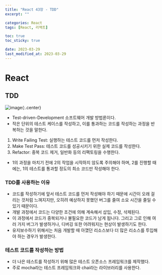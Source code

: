 ```yaml
---
title: "React 43장 - TDD"
excerpt: ""

categories: React
tags: [React, 리액트]

toc: true
toc_sticky: true

date: 2023-03-29
last_modified_at: 2023-03-29
---
```


# React

## TDD

![image](https://user-images.githubusercontent.com/118104644/228403885-13fd35d4-9c90-4e89-8c1a-80b606db6a40.png){:.center}

- Test-driven-Development 소프트웨어 개발 방법론이다.
- 작은 단위의 테스트 케이스를 작성하고, 이를 통과하는 코드를 작성하는 과정을 반복하는 것을 말한다.

1. Write Failing Test: 실행하는 테스트 코드를 먼저 작성한다.
2. Make Test Pass: 테스트 코드를 성공시키기 위한 실제 코드를 작성한다.
3. Refactor: 중복 코드 제거, 일반화 등의 리팩토링을 수행한다.

- 1의 과정을 마치기 전에 2의 작업을 시작하지 않도록 주의해야 하며, 2를 진행할 때에는, 1의 테스트를 통과할 정도의 최소 코드만 작성해야 한다.

### TDD를 사용하는 이유

- 코드를 작성하기에 앞서 테스트 코드를 먼저 작성해야 하기 때문에 시간이 오래 걸리는 것처럼 느껴지지만, 오히려 예상하지 못했던 버그를 줄여 소요 시간을 줄일 수 있기 때문이다.
- 개발 과정에서 코드는 다양한 조건에 의해 계속해서 삽입, 수정, 삭제된다.
- 이 과정에서 코드가 중복되거나 불필요한 코드가 남게 됩니다. 그리고 그로 인해 여러 가지 버그가 발생하거나, 디버깅 또한 어려워지는 현상이 발생하기도 한다.
- 유지보수하기 위해서는 처음 개발할 때 아꼈던 리소스보다 더 많은 리소스를 투입해야 하는 경우가 발생한다.

### 테스트 코드를 작성하는 방법

- 더 나은 테스트를 작성하기 위해 많은 테스트 오픈소스 프레임워크를 제작했다.
- 주로 mocha라는 테스트 프레임워크와 chai라는 라이브러리를 사용한다.
